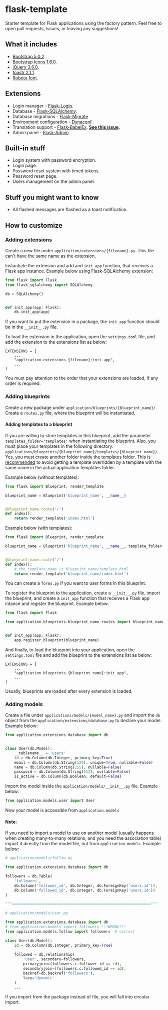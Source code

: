 # flask-template

Starter template for Flask applications using the factory pattern. Feel free to 
open pull requests, issues, or leaving any suggestions!

## What it includes
- [Bootstrap 5.0.2](https://github.com/twbs/bootstrap/releases/tag/v5.0.2).
- [Bootstrap Icons 1.6.0](https://github.com/twbs/icons/releases/tag/v1.6.0).
- [jQuery 3.6.0](https://github.com/jquery/jquery/releases/tag/3.6.0).
- [toastr 2.1.1](https://github.com/CodeSeven/toastr/releases/tag/2.1.1).
- [Roboto font](https://fonts.google.com/specimen/Roboto).

## Extensions
- Login manager - [Flask-Login](https://github.com/maxcountryman/flask-login).
- Database - [Flask-SQLAlchemy](https://github.com/pallets/flask-sqlalchemy/).
- Database migrations - [Flask-Migrate](https://github.com/miguelgrinberg/Flask-Migrate)
- Environment configuration - [Dynaconf](https://github.com/rochacbruno/dynaconf).
- Translation support - [Flask-BabelEx](https://github.com/mrjoes/flask-babelex). **[See this issue](https://github.com/demetrius-mp/flask-template/issues/2).**
- Admin panel - [Flask-Admin](https://github.com/flask-admin/flask-admin).

## Built-in stuff
- Login system with password encryption.
- Login page.
- Password reset system with timed tokens.
- Password reset page.
- Users management on the admin panel.

## Stuff you might want to know
- All flashed messages are flashed as a toast notification.

## How to customize

### Adding extensions
Create a new file under `application/extensions/{filename}.py`. This file
can't have the same name as the extension.

Instantiate the extension and add and `init_app` function, that receives a Flask app instance.
Example below using Flask-SQLAlchemy extension:
```python
from flask import Flask
from flask_sqlalchemy import SQLAlchemy

db = SQLAlchemy()


def init_app(app: Flask):
    db.init_app(app)
```

If you want to put the extension in a package, the `init_app` function should be in the
`__init__.py` file.

To load the extension in the application, open the `settings.toml` file, and add 
the extension to the extensions list as below:
```
EXTENSIONS = [
    ...
    "application.extensions.{filename}:init_app",
    ...
]
```

You must pay attention to the order that your extensions are loaded, if any order is
required.

### Adding blueprints
Create a new package under `application/blueprints/{blueprint_name}/`.
Create a `routes.py` file, where the blueprint will be instantiated. 

#### Adding templates to a blueprint

If you are willing to store templates in this blueprint, add the parameter 
`templates_folder='templates'` when instantiating the blueprint.
Also, you must place your templates in the following directory:
`applications/blueprints/{blueprint_name}/templates/{blueprint_name}/`.
Yes, you must create another folder inside the templates folder. This is 
[recommended](https://flask.palletsprojects.com/en/2.0.x/blueprints/#templates)
to avoid getting a template overridden by a template with the same name
in the actual application templates folder.

Example below (without templates):
```python
from flask import Blueprint, render_template

blueprint_name = Blueprint('blueprint_name', __name__)


@blueprint_name.route('/')
def index():
    return render_template('index.html')
```

Example below (with templates):
```python
from flask import Blueprint, render_template

blueprint_name = Blueprint('blueprint_name', __name__, template_folder='templates')


@blueprint_name.route('/')
def index():
    # the template name is blueprint_name/template.html
    return render_template('blueprint_name/index.html')
```

You can create a `forms.py` if you want to user forms in this blueprint.

To register the blueprint to the application, create a `__init__.py` file, 
import the blueprint, and create a `init_app` function that receives a Flask app
intance and register the blueprint. Example below:

```python
from flask import Flask

from application.blueprints.blueprint_name.routes import blueprint_name


def init_app(app: Flask):
    app.register_blueprint(blueprint_name)
```

And finally, to load the blueprint into your application, open the `settings.toml` file
and add the blueprint to the extensions list as below:
```
EXTENSIONS = [
    ...
    "application.blueprints.{blueprint_name}:init_app",
    ...
]
```

Usually, blueprints are loaded after every extension is loaded.

### Adding models

Create a file under `applications/models/{model_name}.py` and import the `db`
object from the `application/extensions/database.py` to declare your model.
Example below:
```python
from application.extensions.database import db


class User(db.Model):
    __tablename__ = 'users'
    id = db.Column(db.Integer, primary_key=True)
    email = db.Column(db.String(120), unique=True, nullable=False)
    name = db.Column(db.String(255), nullable=False)
    password = db.Column(db.String(512), nullable=False)
    is_active = db.Column(db.Boolean, default=False)
```

Import the model inside the `application/models/__init__.py` file. Example below:
```python
from application.models.user import User
```

Now your model is accessible from `application.models`

#### Note:
If you need to import a model to use on another model 
(usually happens when creating many-to-many relations, and you need the association table)
import it directly from the model file, not from `application.models`. 
Example below:

```python
# application/models/follow.py

from application.extensions.database import db

followers = db.Table(
    'followers',
    db.Column('follower_id', db.Integer, db.ForeignKey('users.id')),
    db.Column('followed_id', db.Integer, db.ForeignKey('users.id'))
)

"""=============================================================="""

# application/models/user.py

from application.extensions.database import db
# from application.models import followers !!!WRONG!!!
from application.models.follow import followers  # correct

class User(db.Model):
    id = db.Column(db.Integer, primary_key=True)
    ...
    followed = db.relationship(
        'User', secondary=followers,
        primaryjoin=(followers.c.follower_id == id),
        secondaryjoin=(followers.c.followed_id == id),
        backref=db.backref('followers'),
        lazy='dynamic'
    )
    ...
```

If you import from the package instead of file, you will fall into 
circular import.

